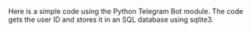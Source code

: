 Here is a simple code using the Python Telegram Bot module. The code gets the user ID and stores it in an SQL database using sqlite3.
